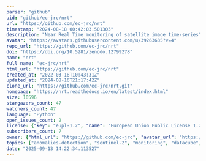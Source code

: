 ```yaml
---
parser: "github"
uid: "github/ec-jrc/nrt"
url: "https://github.com/ec-jrc/nrt"
timestamp: "2024-08-18 00:42:03.501303"
description: "Near Real Time monitoring of satellite image time-series"
avatar: "https://avatars.githubusercontent.com/u/39263635?v=4"
repo_url: "https://github.com/ec-jrc/nrt"
doi: "https://doi.org/10.5281/zenodo.12799278"
name: "nrt"
full_name: "ec-jrc/nrt"
html_url: "https://github.com/ec-jrc/nrt"
created_at: "2022-03-18T10:43:31Z"
updated_at: "2024-08-16T21:17:42Z"
clone_url: "https://github.com/ec-jrc/nrt.git"
homepage: "https://nrt.readthedocs.io/en/latest/index.html"
size: 10596
stargazers_count: 47
watchers_count: 47
language: "Python"
open_issues_count: 2
license: {"key": "eupl-1.2", "name": "European Union Public License 1.2", "spdx_id": "EUPL-1.2", "url": "https://api.github.com/licenses/eupl-1.2", "node_id": "MDc6TGljZW5zZTM0"}
subscribers_count: 7
owner: {"html_url": "https://github.com/ec-jrc", "avatar_url": "https://avatars.githubusercontent.com/u/39263635?v=4", "login": "ec-jrc", "type": "Organization"}
topics: ["anomalies-detection", "sentinel-2", "monitoring", "datacube", "forest-disturbances"]
date: "2025-09-13 14:22:34.113527"
---
```


